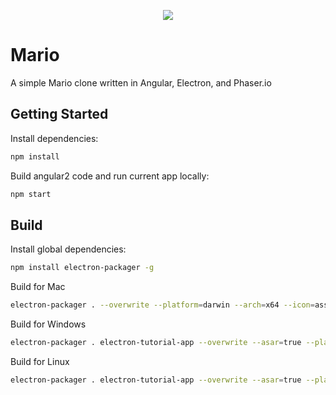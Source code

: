 <p align="center">
<img src='src/assets/pngs/icon.png'>
</p>

# Mario

A simple Mario clone written in Angular, Electron, and Phaser.io

## Getting Started

Install dependencies:

``` bash
npm install
```

Build angular2 code and run current app locally:

``` bash
npm start
```

## Build

Install global dependencies:

``` bash
npm install electron-packager -g
```

Build for Mac

``` bash
electron-packager . --overwrite --platform=darwin --arch=x64 --icon=assets/icons/mac/icon.icns --prune=true --out=release-builds
```

Build for Windows

``` bash
electron-packager . electron-tutorial-app --overwrite --asar=true --platform=win32 --arch=ia32 --icon=assets/icons/win/icon.ico --prune=true --out=release-builds --version-string.CompanyName=CE --version-string.FileDescription=CE --version-string.ProductName="Nucleus"
```

Build for Linux

``` bash
electron-packager . electron-tutorial-app --overwrite --asar=true --platform=linux --arch=x64 --icon=assets/icons/linux/icon.png --prune=true --out=release-builds
```
